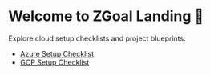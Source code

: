 # Welcome to ZGoal Landing 🚀

Explore cloud setup checklists and project blueprints:

- [Azure Setup Checklist](azure-checklist.md)
- [GCP Setup Checklist](gcp-checklist.md)
